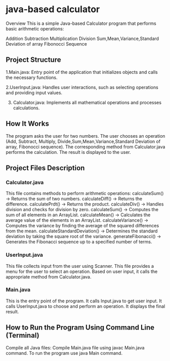# java-based calculator
Overview This is a simple Java-based Calculator program that performs basic arithmetic operations:

Addition
Subtraction
Multiplication
Division
Sum,Mean,Variance,Standard Deviation of array 
Fibonocci Sequence

## Project Structure
1.Main.java: Entry point of the application that initializes objects and calls the necessary functions.

2.UserInput.java: Handles user interactions, such as selecting operations and providing input values.

3. Calculator.java: Implements all mathematical operations and processes calculations.

## How It Works
The program asks the user for two numbers.
The user chooses an operation (Add, Subtract, Multiply, Divide,Sum,Mean,Variance,Standard Deviation of array, Fibonocci sequence).
The corresponding method from Calculator.java performs the calculation.
The result is displayed to the user.

## Project Files Description
### Calculator.java
This file contains methods to perform arithmetic operations:
calculateSum() → Returns the sum of two numbers.
calculateDiff() → Returns the difference.
calculatePrdt() → Returns the product.
calculateDiv() → Handles division and checks for division by zero.
calculateSum() → Computes the sum of all elements in an ArrayList.
calculateMean() → Calculates the average value of the elements in an ArrayList.
calculateVariance() → Computes the variance by finding the average of the squared differences from the mean.
calculateStandardDeviation() → Determines the standard deviation by taking the square root of the variance.
generateFibonacci() → Generates the Fibonacci sequence up to a specified number of terms.

### UserInput.java
This file collects input from the user using Scanner.
This file provides a menu for the user to select an operation.
Based on user input, it calls the appropriate method from Calculator.java.

### Main.java
This is the entry point of the program.
It calls Input.java to get user input.
It calls UserInput.java to choose and perform an operation.
It displays the final result.

## How to Run the Program Using Command Line (Terminal)
Compile all Java files: Compile Main.java file using javac Main.java command. To run the program use java Main command.
